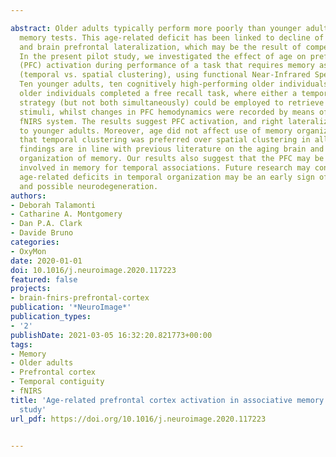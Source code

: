 ---
abstract: Older adults typically perform more poorly than younger adults in free recall
  memory tests. This age-related deficit has been linked to decline of brain activation
  and brain prefrontal lateralization, which may be the result of compensatory mechanisms.
  In the present pilot study, we investigated the effect of age on prefrontal cortex
  (PFC) activation during performance of a task that requires memory associations
  (temporal vs. spatial clustering), using functional Near-Infrared Spectroscopy (fNIRS).
  Ten younger adults, ten cognitively high-performing older individuals, and ten low-performing
  older individuals completed a free recall task, where either a temporal or spatial
  strategy (but not both simultaneously) could be employed to retrieve groups of same-category
  stimuli, whilst changes in PFC hemodynamics were recorded by means of a 12-channel
  fNIRS system. The results suggest PFC activation, and right lateralization specific
  to younger adults. Moreover, age did not affect use of memory organization, given
  that temporal clustering was preferred over spatial clustering in all groups. These
  findings are in line with previous literature on the aging brain and on temporal
  organization of memory. Our results also suggest that the PFC may be specifically
  involved in memory for temporal associations. Future research may consider whether
  age-related deficits in temporal organization may be an early sign of PFC pathology
  and possible neurodegeneration.
authors:
- Deborah Talamonti
- Catharine A. Montgomery
- Dan P.A. Clark
- Davide Bruno
categories:
- OxyMon
date: 2020-01-01
doi: 10.1016/j.neuroimage.2020.117223
featured: false
projects:
- brain-fnirs-prefrontal-cortex
publication: '*NeuroImage*'
publication_types:
- '2'
publishDate: 2021-03-05 16:32:20.821773+00:00
tags:
- Memory
- Older adults
- Prefrontal cortex
- Temporal contiguity
- fNIRS
title: 'Age-related prefrontal cortex activation in associative memory: An fNIRS pilot
  study'
url_pdf: https://doi.org/10.1016/j.neuroimage.2020.117223

---

